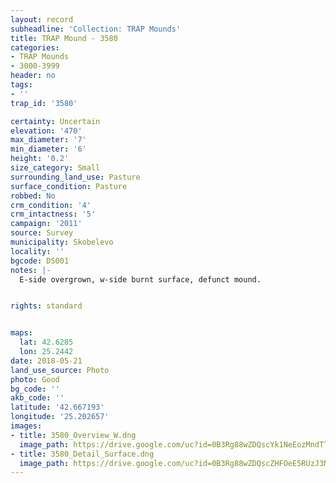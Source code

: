 ```yaml
---
layout: record
subheadline: 'Collection: TRAP Mounds'
title: TRAP Mound - 3580
categories:
- TRAP Mounds
- 3000-3999
header: no
tags:
- ''
trap_id: '3580'

certainty: Uncertain
elevation: '470'
max_diameter: '7'
min_diameter: '6'
height: '0.2'
size_category: Small
surrounding_land_use: Pasture
surface_condition: Pasture
robbed: No
crm_condition: '4'
crm_intactness: '5'
campaign: '2011'
source: Survey
municipality: Skobelevo
locality: ''
bgcode: DS001
notes: |-
  E-side overgrown, w-side burnt surface, defunct mound.


rights: standard


maps:
  lat: 42.6285
  lon: 25.2442
date: 2018-05-21
land_use_source: Photo
photo: Good
bg_code: ''
akb_code: ''
latitude: '42.667193'
longitude: '25.202657'
images:
- title: 3580_Overview_W.dng
  image_path: https://drive.google.com/uc?id=0B3Rg88wZDQscYk1NeEozMndTTjA
- title: 3580_Detail_Surface.dng
  image_path: https://drive.google.com/uc?id=0B3Rg88wZDQscZHFOeE5RUzJ3Nzg
---
```

